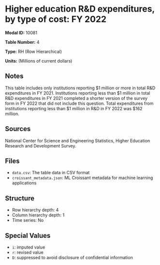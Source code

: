 # Higher education R&D expenditures, by type of cost: FY 2022

**Modal ID:** 10081

**Table Number:** 4

**Type:** RH (Row Hierarchical)

**Units:** (Millions of current dollars)

## Notes

This table includes only institutions reporting $1 million or more in total R&D expenditures in FY 2021. Institutions reporting less than $1 million in total R&D expenditures in FY 2021 completed a shorter version of the survey form in FY 2022 that did not include this question. Total expenditures from institutions reporting less than $1 million in R&D in FY 2022 was $162 million.

## Sources

National Center for Science and Engineering Statistics, Higher Education Research and Development Survey.

## Files

- `data.csv`: The table data in CSV format
- `croissant_metadata.json`: ML Croissant metadata for machine learning applications

## Structure

- Row hierarchy depth: 4
- Column hierarchy depth: 1
- Time series: No

## Special Values

- `i`: imputed value
- `r`: revised value
- `D`: suppressed to avoid disclosure of confidential information

